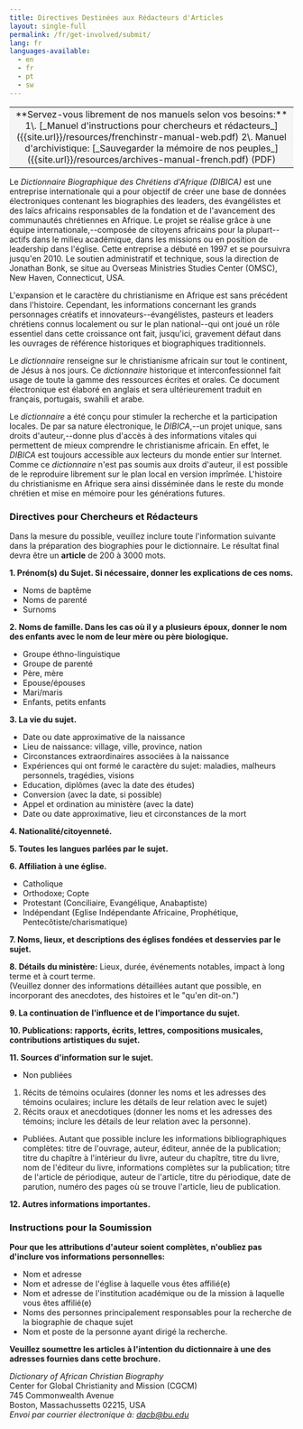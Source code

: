 ```yaml
---
title: Directives Destinées aux Rédacteurs d'Articles
layout: single-full
permalink: /fr/get-involved/submit/
lang: fr
languages-available:                         
  - en
  - fr
  - pt
  - sw
---
```


<table bgcolor="#f5f5f5" style="text-align:center;"><tbody><tr><td markdown="span">
**Servez-vous librement de nos manuels selon vos besoins:**   
1\. [_Manuel d'instructions pour chercheurs et rédacteurs_]({{site.url}}/resources/frenchinstr-manual-web.pdf)  
2\. Manuel d'archivistique: [_Sauvegarder la mémoire de nos peuples_]({{site.url}}/resources/archives-manual-french.pdf) (PDF)  
</td></tr></tbody></table>  

Le _Dictionnaire Biographique des Chrétiens d'Afrique (DIBICA)_ est une entreprise internationale qui a pour objectif de créer une base de données électroniques contenant les biographies des leaders, des évangélistes et des laïcs africains responsables de la fondation et de l'avancement des communautés chrétiennes en Afrique. Le projet se réalise grâce à une équipe internationale,--composée de citoyens africains pour la plupart--actifs dans le milieu académique, dans les missions ou en position de leadership dans l'église. Cette entreprise a débuté en 1997 et se poursuivra jusqu'en 2010\. Le soutien administratif et technique, sous la direction de Jonathan Bonk, se situe au Overseas Ministries Studies Center (OMSC), New Haven, Connecticut, USA.  

L'expansion et le caractère du christianisme en Afrique est sans précédent dans l'histoire. Cependant, les informations concernant les grands personnages créatifs et innovateurs--évangélistes, pasteurs et leaders chrétiens connus localement ou sur le plan national--qui ont joué un rôle essentiel dans cette croissance ont fait, jusqu'ici, gravement défaut dans les ouvrages de référence historiques et biographiques traditionnels.  

Le _dictionnaire_ renseigne sur le christianisme africain sur tout le continent, de Jésus à nos jours. Ce _dictionnaire_ historique et interconfessionnel fait usage de toute la gamme des ressources écrites et orales. Ce document électronique est élaboré en anglais et sera ultérieurement traduit en français, portugais, swahili et arabe.  

Le _dictionnaire_ a été conçu pour stimuler la recherche et la participation locales. De par sa nature électronique, le _DIBICA_,--un projet unique, sans droits d'auteur,--donne plus d'accès à des informations vitales qui permettent de mieux comprendre le christianisme africain. En effet, le _DIBICA_ est toujours accessible aux lecteurs du monde entier sur Internet. Comme ce _dictionnaire_ n'est pas soumis aux droits d'auteur, il est possible de le reproduire librement sur le plan local en version imprîmée. L'histoire du christianisme en Afrique sera ainsi disséminée dans le reste du monde chrétien et mise en mémoire pour les générations futures.  

### Directives pour Chercheurs et Rédacteurs

Dans la mesure du possible, veuillez inclure toute l'information suivante dans la préparation des biographies pour le dictionnaire. Le résultat final devra être un **article** de 200 à 3000 mots.  

**1. Prénom(s) du Sujet. Si nécessaire, donner les explications de ces noms.**

*   Noms de baptême
*   Noms de parenté
*   Surnoms

**2. Noms de famille. Dans les cas où il y a plusieurs époux, donner le nom des enfants avec le nom de leur mère ou père biologique.**

*   Groupe éthno-linguistique
*   Groupe de parenté
*   Père, mère
*   Epouse/épouses
*   Mari/maris
*   Enfants, petits enfants

**3. La vie du sujet.**

*   Date ou date approximative de la naissance
*   Lieu de naissance: village, ville, province, nation
*   Circonstances extraordinaires associées à la naissance
*   Expériences qui ont formé le caractère du sujet: maladies, malheurs personnels, tragédies, visions
*   Education, diplômes (avec la date des études)
*   Conversion (avec la date, si possible)
*   Appel et ordination au ministère (avec la date)
*   Date ou date approximative, lieu et circonstances de la mort

**4. Nationalité/citoyenneté.**  

**5. Toutes les langues parlées par le sujet.**  

**6. Affiliation à une église.**  

*   Catholique
*   Orthodoxe; Copte
*   Protestant (Conciliaire, Evangélique, Anabaptiste)
*   Indépendant (Eglise Indépendante Africaine, Prophétique, Pentecôtiste/charismatique)

**7. Noms, lieux, et descriptions des églises fondées et desservies par le sujet.**  

**8. Détails du ministère:** Lieux, durée, événements notables, impact à long terme et à court terme.  
(Veuillez donner des informations détaillées autant que possible, en incorporant des anecdotes, des histoires et le "qu'en dit-on.")  

**9. La continuation de l'influence et de l'importance du sujet.**  

**10. Publications: rapports, écrits, lettres, compositions musicales, contributions artistiques du sujet.**  

**11. Sources d'information sur le sujet.**

*   Non publiées

1.  Récits de témoins oculaires (donner les noms et les adresses des témoins oculaires; inclure les détails de leur relation avec le sujet)
2.  Récits oraux et anecdotiques (donner les noms et les adresses des témoins; inclure les détails de leur relation avec la personne).

*   Publiées. Autant que possible inclure les informations bibliographiques complètes: titre de l'ouvrage, auteur, éditeur, année de la publication; titre du chapître à l'intérieur du livre, auteur du chapître, titre du livre, nom de l'éditeur du livre, informations complètes sur la publication; titre de l'article de périodique, auteur de l'article, titre du périodique, date de parution, numéro des pages où se trouve l'article, lieu de publication.

**12. Autres informations importantes.**

### Instructions pour la Soumission

**Pour que les attributions d'auteur soient complètes, n'oubliez pas d'inclure vos informations personnelles:**

*   Nom et adresse
*   Nom et adresse de l'église à laquelle vous êtes affilié(e)
*   Nom et adresse de l'institution académique ou de la mission à laquelle vous êtes affilié(e)
*   Noms des personnes principalement responsables pour la recherche de la biographie de chaque sujet
*   Nom et poste de la personne ayant dirigé la recherche.

**Veuillez soumettre les articles à l'intention du dictionnaire à une des adresses fournies dans cette brochure.**

_Dictionary of African Christian Biography_  
Center for Global Christianity and Mission (CGCM)  
745 Commonwealth Avenue  
Boston, Massachussetts 02215, USA  
_Envoi par courrier électronique à: [dacb@bu.edu](mailto:dacb@bu.edu)_
